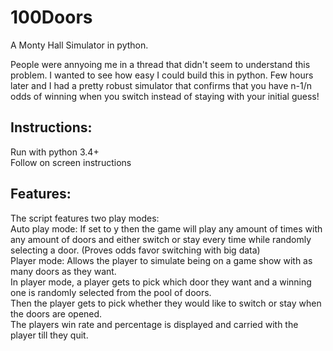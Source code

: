 # 100Doors
A Monty Hall Simulator in python.

People were annyoing me in a thread that didn't seem to understand this problem. I wanted to see how easy I could build this in python.
Few hours later and I had a pretty robust simulator that confirms that you have n-1/n odds of winning when you switch instead of staying with your initial guess!

## Instructions:
Run with python 3.4+  
Follow on screen instructions  

## Features: 
The script features two play modes:  
Auto play mode: If set to y then the game will play any amount of times with any amount of doors and either switch or stay every time while randomly selecting a door. (Proves odds favor switching with big data)  
Player mode: Allows the player to simulate being on a game show with as many doors as they want.  
In player mode, a player gets to pick which door they want and  a winning one is randomly selected from the pool of doors.  
Then the player gets to pick whether they would like to switch or stay when the doors are opened.  
The players win rate and percentage is displayed and carried with the player till they quit.  
